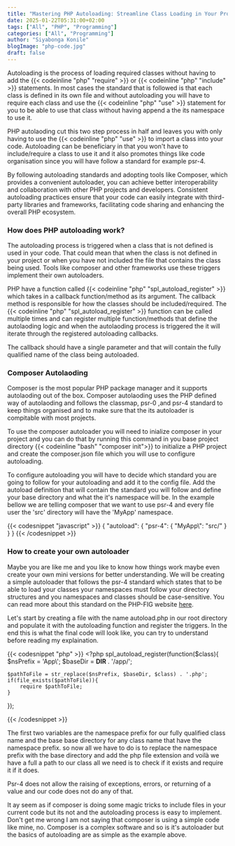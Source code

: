 ```yaml
---
title: "Mastering PHP Autoloading: Streamline Class Loading in Your Projects"
date: 2025-01-22T05:31:00+02:00
tags: ["All", "PHP", "Programming"]
categories: ["All", "Programming"]
author: "Siyabonga Konile"
blogImage: "php-code.jpg"
draft: false
---
```


Autoloading is the process of loading required classes without having to add the 
{{< codeinline "php" "require" >}} or {{< codeinline "php" "include" >}} statements.
In most cases the standard that is followed is that each class is defined in its own 
file and without autoloading you will have to require each class and use the {{< codeinline "php" "use" >}} 
statement for you to be able to use that class without having append a the its namespace to use it. 

PHP autolaoding cut this two step process in half and leaves you with only having to use the {{< codeinline "php" "use" >}} 
to import a class into your code. Autoloading can be beneficiary in that you won't have to include/require a class to use it and it also promotes things like code organisation since you will have follow a standard for example psr-4.

By following autoloading standards and adopting tools like Composer, which provides a convenient autoloader, you can achieve better interoperability and collaboration with other PHP projects and developers. Consistent autoloading practices ensure that your code can easily integrate with third-party libraries and frameworks, facilitating code sharing and enhancing the overall PHP ecosystem.

### How does PHP autoloading work?
The autoloading process is triggered when a class that is not defined is used in your code. That could mean that when the class is not defined in your project or when you have not included the file that contains the class being used. Tools like composer and other frameworks use these triggers implement their own autoloaders.

PHP have a function called {{< codeinline "php" "spl_autoload_register" >}} which takes in a callback function/method as its argument. The callback method is responsible for how the classes should be included/required. The {{< codeinline "php" "spl_autoload_register" >}} function can be called multiple times and can register multiple function/methods that define the autolaoding logic and when the autolaoding process is triggered the it will iterate through the registered autoloading callbacks.

The callback should have a single parameter and that will contain the fully qualified name of the class being autoloaded. 


### Composer Autolaoding
Composer is the most popular PHP package manager and it supports autolaoding out of the box. Composer autolaoding uses the PHP defined way of autolaoding and follows the classmap, psr-0 ,and psr-4 standard to keep things organised and to make sure that the its autoloader is compitable with most projects. 

To use the composer autoloader you will need to inialize composer in your project and you can do that by running this command in you base project directory {{< codeinline "bash" "composer init">}} to initialize a PHP project and create the composer.json file which you will use to configure autoloading. 

To configure autoloading you will have to decide which standard you are going to follow for your autoloading and add it to the config file. Add the autoload definition that will contain the standard you will follow and define your base directory and what the it's namespace will be. In the example bellow we are telling composer that we want to use psr-4 and every file user the 'src' directory will have the 'MyApp' namespace.

{{< codesnippet "javascript" >}}
{
    "autoload": {
        "psr-4": {
            "MyApp\\": "src/"
        }
    }
}
{{< /codesnippet >}}


### How to create your own autoloader
Maybe you are like me and you like to know how things work maybe even create your own mini versions for better understanding. We will be creating a simple autoloader that follows the psr-4 standard which states that to be able to load your classes your namespaces must follow your directory structures and you namespaces and classes should be case-sensitive. You can read more about this standard on the PHP-FIG website [here](http://localhost:1313/blog/).

Let's start by creating a file with the name autoload.php in our root directory and populate it with the autoloading function and register the triggers. In the end this is what the final code will look like, you can try to understand before reading my explaination.

{{< codesnippet "php" >}}
&lt;?php
spl_autoload_register(function($class){
    $nsPrefix  = 'App\\';
    $baseDir = __DIR__ . '/app/';

    $pathToFile = str_replace($nsPrefix, $baseDir, $class) . '.php';
    if(file_exists($pathToFile)){
        require $pathToFile;
    } 
});

{{< /codesnippet >}}

The first two variables are the namespace prefix for our fully qualified class name and the base base directory for any class name that have the namespace prefix. so now all we have to do is to replace the namespace prefix with the base directory and add the php file extension and voilà we have a full a path to our class all we need is to check if it exists and require it if it does.

Psr-4 does not allow the raising of exceptions, errors, or returning of a value and our code does not do any of that.

It ay seem as if composer is doing some magic tricks to include files in your current code but its not and the autoloading process is easy to implement. Don't get me wrong I am not saying that composer is using a simple code like mine, no. Composer is a complex software and so is it's autoloader but the basics of autoloading are as simple as the example above.